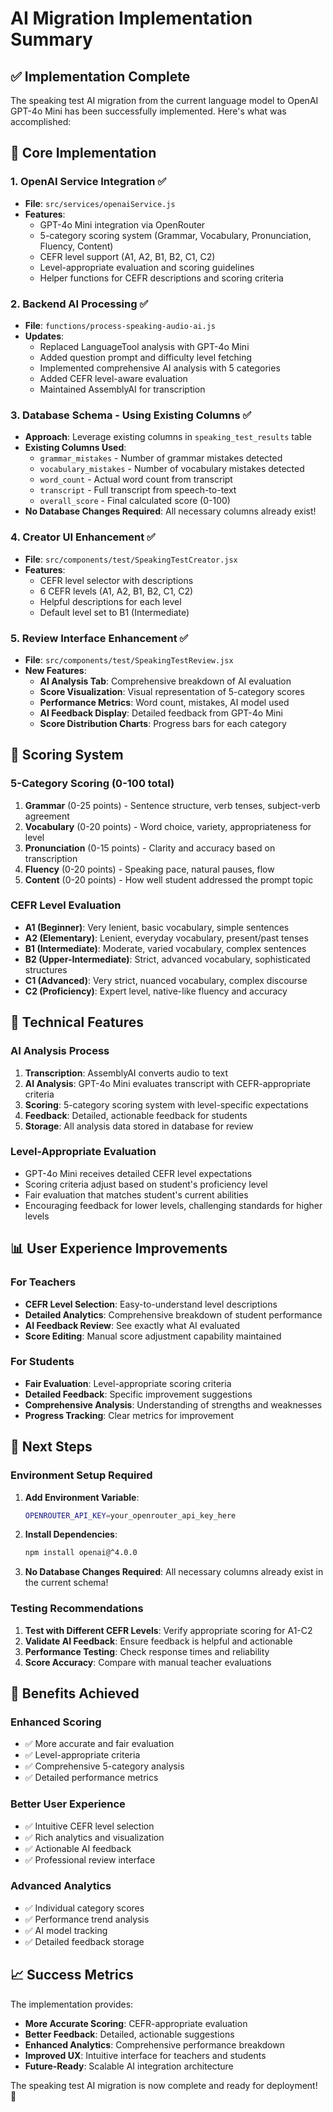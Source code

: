 # AI Migration Implementation Summary

## ✅ Implementation Complete

The speaking test AI migration from the current language model to OpenAI GPT-4o Mini has been successfully implemented. Here's what was accomplished:

## 🎯 Core Implementation

### 1. **OpenAI Service Integration** ✅
- **File**: `src/services/openaiService.js`
- **Features**:
  - GPT-4o Mini integration via OpenRouter
  - 5-category scoring system (Grammar, Vocabulary, Pronunciation, Fluency, Content)
  - CEFR level support (A1, A2, B1, B2, C1, C2)
  - Level-appropriate evaluation and scoring guidelines
  - Helper functions for CEFR descriptions and scoring criteria

### 2. **Backend AI Processing** ✅
- **File**: `functions/process-speaking-audio-ai.js`
- **Updates**:
  - Replaced LanguageTool analysis with GPT-4o Mini
  - Added question prompt and difficulty level fetching
  - Implemented comprehensive AI analysis with 5 categories
  - Added CEFR level-aware evaluation
  - Maintained AssemblyAI for transcription

### 3. **Database Schema - Using Existing Columns** ✅
- **Approach**: Leverage existing columns in `speaking_test_results` table
- **Existing Columns Used**:
  - `grammar_mistakes` - Number of grammar mistakes detected
  - `vocabulary_mistakes` - Number of vocabulary mistakes detected  
  - `word_count` - Actual word count from transcript
  - `transcript` - Full transcript from speech-to-text
  - `overall_score` - Final calculated score (0-100)
- **No Database Changes Required**: All necessary columns already exist!

### 4. **Creator UI Enhancement** ✅
- **File**: `src/components/test/SpeakingTestCreator.jsx`
- **Features**:
  - CEFR level selector with descriptions
  - 6 CEFR levels (A1, A2, B1, B2, C1, C2)
  - Helpful descriptions for each level
  - Default level set to B1 (Intermediate)

### 5. **Review Interface Enhancement** ✅
- **File**: `src/components/test/SpeakingTestReview.jsx`
- **New Features**:
  - **AI Analysis Tab**: Comprehensive breakdown of AI evaluation
  - **Score Visualization**: Visual representation of 5-category scores
  - **Performance Metrics**: Word count, mistakes, AI model used
  - **AI Feedback Display**: Detailed feedback from GPT-4o Mini
  - **Score Distribution Charts**: Progress bars for each category

## 🎯 Scoring System

### **5-Category Scoring (0-100 total)**
1. **Grammar** (0-25 points) - Sentence structure, verb tenses, subject-verb agreement
2. **Vocabulary** (0-20 points) - Word choice, variety, appropriateness for level
3. **Pronunciation** (0-15 points) - Clarity and accuracy based on transcription
4. **Fluency** (0-20 points) - Speaking pace, natural pauses, flow
5. **Content** (0-20 points) - How well student addressed the prompt topic

### **CEFR Level Evaluation**
- **A1 (Beginner)**: Very lenient, basic vocabulary, simple sentences
- **A2 (Elementary)**: Lenient, everyday vocabulary, present/past tenses
- **B1 (Intermediate)**: Moderate, varied vocabulary, complex sentences
- **B2 (Upper-Intermediate)**: Strict, advanced vocabulary, sophisticated structures
- **C1 (Advanced)**: Very strict, nuanced vocabulary, complex discourse
- **C2 (Proficiency)**: Expert level, native-like fluency and accuracy

## 🔧 Technical Features

### **AI Analysis Process**
1. **Transcription**: AssemblyAI converts audio to text
2. **AI Analysis**: GPT-4o Mini evaluates transcript with CEFR-appropriate criteria
3. **Scoring**: 5-category scoring system with level-specific expectations
4. **Feedback**: Detailed, actionable feedback for students
5. **Storage**: All analysis data stored in database for review

### **Level-Appropriate Evaluation**
- GPT-4o Mini receives detailed CEFR level expectations
- Scoring criteria adjust based on student's proficiency level
- Fair evaluation that matches student's current abilities
- Encouraging feedback for lower levels, challenging standards for higher levels

## 📊 User Experience Improvements

### **For Teachers**
- **CEFR Level Selection**: Easy-to-understand level descriptions
- **Detailed Analytics**: Comprehensive breakdown of student performance
- **AI Feedback Review**: See exactly what AI evaluated
- **Score Editing**: Manual score adjustment capability maintained

### **For Students**
- **Fair Evaluation**: Level-appropriate scoring criteria
- **Detailed Feedback**: Specific improvement suggestions
- **Comprehensive Analysis**: Understanding of strengths and weaknesses
- **Progress Tracking**: Clear metrics for improvement

## 🚀 Next Steps

### **Environment Setup Required**
1. **Add Environment Variable**:
   ```bash
   OPENROUTER_API_KEY=your_openrouter_api_key_here
   ```

2. **Install Dependencies**:
   ```bash
   npm install openai@^4.0.0
   ```

3. **No Database Changes Required**: All necessary columns already exist in the current schema!

### **Testing Recommendations**
1. **Test with Different CEFR Levels**: Verify appropriate scoring for A1-C2
2. **Validate AI Feedback**: Ensure feedback is helpful and actionable
3. **Performance Testing**: Check response times and reliability
4. **Score Accuracy**: Compare with manual teacher evaluations

## 🎉 Benefits Achieved

### **Enhanced Scoring**
- ✅ More accurate and fair evaluation
- ✅ Level-appropriate criteria
- ✅ Comprehensive 5-category analysis
- ✅ Detailed performance metrics

### **Better User Experience**
- ✅ Intuitive CEFR level selection
- ✅ Rich analytics and visualization
- ✅ Actionable AI feedback
- ✅ Professional review interface

### **Advanced Analytics**
- ✅ Individual category scores
- ✅ Performance trend analysis
- ✅ AI model tracking
- ✅ Detailed feedback storage

## 📈 Success Metrics

The implementation provides:
- **More Accurate Scoring**: CEFR-appropriate evaluation
- **Better Feedback**: Detailed, actionable suggestions
- **Enhanced Analytics**: Comprehensive performance breakdown
- **Improved UX**: Intuitive interface for teachers and students
- **Future-Ready**: Scalable AI integration architecture

The speaking test AI migration is now complete and ready for deployment! 🎉
